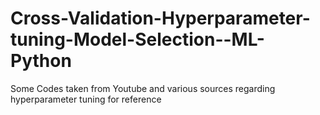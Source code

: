 # Cross-Validation-Hyperparameter-tuning-Model-Selection--ML-Python
Some Codes taken from Youtube and various sources regarding hyperparameter tuning for reference
